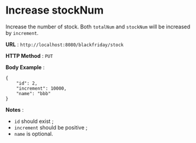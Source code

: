 # Increase stockNum

Increase the number of stock. Both `totalNum` and `stockNum` will be increased by `increment`. 

**URL** : `http://localhost:8080/blackfriday/stock`

**HTTP Method** : `PUT`

**Body Example** : 
```
{
    "id": 2,
    "increment": 10000,
    "name": "bbb"
}
```

**Notes** :
* `id` should exist ;
* `increment` should be positive ;
* `name` is optional.
